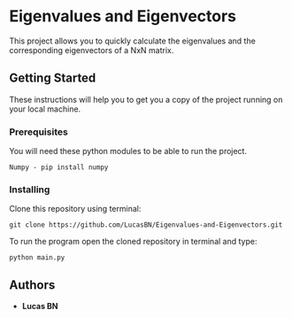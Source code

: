 # Eigenvalues and Eigenvectors

This project allows you to quickly calculate the eigenvalues and the
corresponding eigenvectors of a NxN matrix.

## Getting Started

These instructions will help you to get you a copy of the project running on your local machine.

### Prerequisites

You will need these python modules to be able to run the project.

```
Numpy - pip install numpy
```

### Installing

Clone this repository using terminal:

```
git clone https://github.com/LucasBN/Eigenvalues-and-Eigenvectors.git
```

To run the program open the cloned repository in terminal and type:

```
python main.py
```

## Authors

* **Lucas BN**
